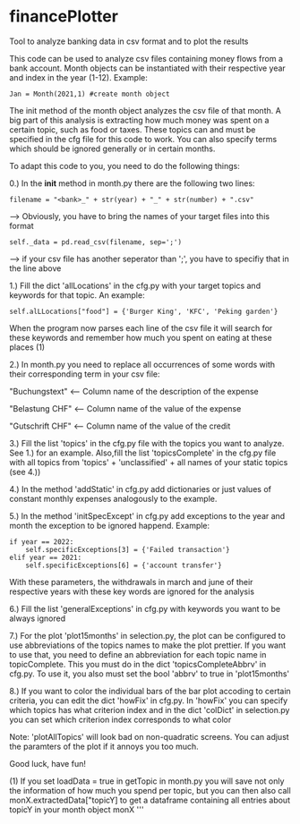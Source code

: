 # financePlotter
Tool to analyze banking data in csv format and to plot the results


This code can be used to analyze csv files containing money flows from a bank account.
Month objects can be instantiated with their respective year and index in the year (1-12).
Example: 

    Jan = Month(2021,1) #create month object

The init method of the month object analyzes the csv file of that month.
A big part of this analysis is extracting how much money was spent on a certain topic, such as food or taxes.
These topics can and must be specified in the cfg file for this code to work.
You can also specify terms which should be ignored generally or in certain months.

To adapt this code to you, you need to do the following things:

0.) In the __init__ method in month.py there are the following two lines:

    filename = "<bank>_" + str(year) + "_" + str(number) + ".csv"

--> Obviously, you have to bring the names of your target files into this format
    
    self._data = pd.read_csv(filename, sep=';')

--> if your csv file has another seperator than ';', you have to specifiy that in the line above

1.) Fill the dict 'allLocations' in the cfg.py with your target topics and keywords for that topic. 
An example: 

    self.alLLocations["food"] = {'Burger King', 'KFC', 'Peking garden'} 

When the program now parses each line of the csv file it will search for these keywords and remember 
how much you spent on eating at these places (1)

2.) In month.py you need to replace all occurrences of some words with their corresponding term
in your csv file:

"Buchungstext" <-- Column name of the description of the expense

"Belastung CHF" <-- Column name of the value of the expense

"Gutschrift CHF" <-- Column name of the value of the credit

3.) Fill the list 'topics' in the cfg.py file with the topics you want to analyze. See 1.) for an example. 
Also,fill the list 'topicsComplete' in the cfg.py file with all topics from 'topics' + 'unclassified' + 
all names of your static topics (see 4.))

4.) In the method 'addStatic' in cfg.py add dictionaries or just values of constant monthly expenses analogously to the example.

5.) In the method 'initSpecExcept' in cfg.py add exceptions to the year and month the exception to be ignored happend.
Example:
                     
    if year == 2022:
        self.specificExceptions[3] = {'Failed transaction'}
    elif year == 2021:
        self.specificExceptions[6] = {'account transfer'}
                     
With these parameters, the withdrawals in march and june of their respective years with these
key words are ignored for the analysis

6.) Fill the list 'generalExceptions' in cfg.py with keywords you want to be always ignored

7.) For the plot 'plot15months' in selection.py, the plot can be configured to use
abbreviations of the topics names to make the plot prettier. If you want to use that,
you need to define an abbreviation for each topic name in topicComplete. This you must do in the 
dict 'topicsCompleteAbbrv' in cfg.py. To use it, you also must set the bool 'abbrv' to true in 'plot15months'

8.) If you want to color the individual bars of the bar plot accoding to certain criteria,
you can edit the dict 'howFix' in cfg.py. In 'howFix' you can specify which topics has what criterion index
and in the dict 'colDict' in selection.py you can set which criterion index corresponds to what color

Note: 'plotAllTopics' will look bad on non-quadratic screens. You can adjust the paramters of the plot if it 
annoys you too much.

Good luck, have fun!

(1) If you set loadData = true in getTopic in month.py you will save
not only the information of how much you spend per topic, but you can then also call monX.extractedData["topicY]
to get a dataframe containing all entries about topicY in your month object monX
'''
